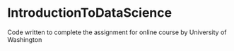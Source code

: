 IntroductionToDataScience
=========================

Code written to complete the assignment for online course by University of Washington
